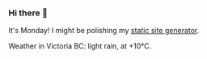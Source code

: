### Hi there :wave:

It's Monday! I might be polishing my [static site generator](https://github.com/bewuethr/pandoc-bash-blog).

Weather in Victoria BC: light rain, at +10°C.
